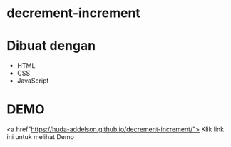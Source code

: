 # decrement-increment
# Dibuat dengan
 * HTML
 * CSS
 * JavaScript
# DEMO
<a href"https://huda-addelson.github.io/decrement-increment/"> Klik link ini untuk melihat Demo
